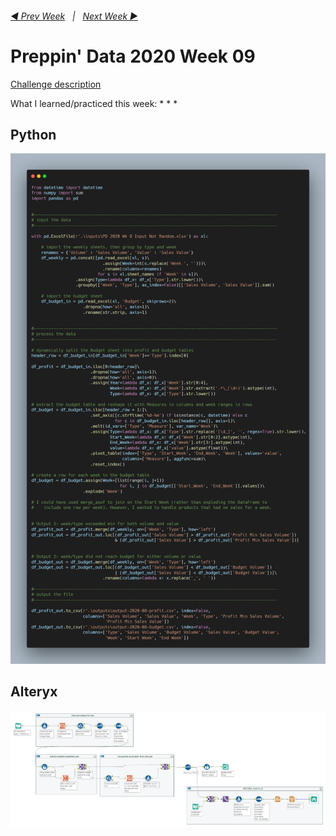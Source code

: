 <h6><a href="..\preppin-data-2020-08\README.md">◀  Prev Week</a>&nbsp;&nbsp;&nbsp;|&nbsp;&nbsp;&nbsp;<a href="..\preppin-data-2020-10\README.md">Next Week  ▶</a></h6>

# Preppin' Data 2020 Week 09

[Challenge description](https://preppindata.blogspot.com/)

What I learned/practiced this week:
*
*
*

## Python
<a href="preppin-data-2020-09.py">
<img src="img-python-code-2020-09.png?raw=true" alt="Python code">
</a>

## Alteryx
<a href="preppin-data-2020-09.yxzp">
<img src="img-alteryx-2020-09.png?raw=true" alt="Alteryx workflow">
</a>
